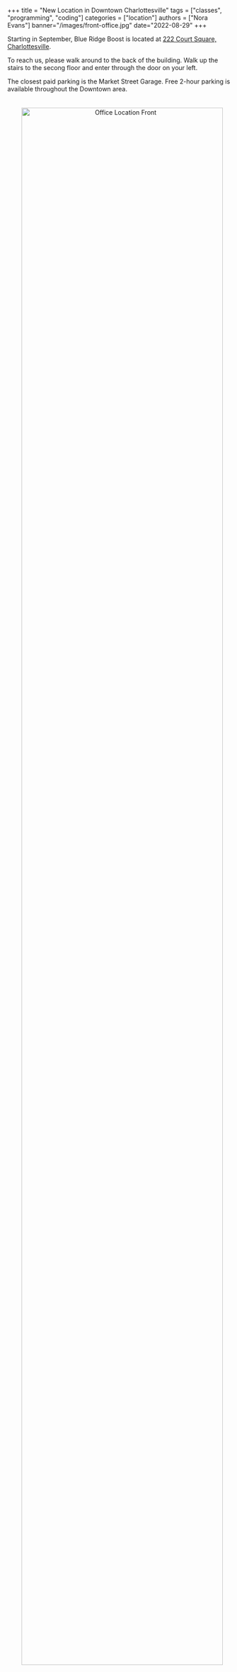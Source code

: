 +++
title = "New Location in Downtown Charlottesville"
tags = ["classes", "programming", "coding"]
categories = ["location"]
authors = ["Nora Evans"]
banner="/images/front-office.jpg"
date="2022-08-29"
+++

Starting in September, Blue Ridge Boost is located at <a href="https://www.google.com/maps/place/222+Court+Square,+Charlottesville,+VA+22902/@38.0310664,-78.4791609,17z/data=!3m1!4b1!4m5!3m4!1s0x89b38627a3559ba7:0x8f9b07d311b4dd9b!8m2!3d38.0310622!4d-78.4769669">222 Court Square, Charlottesville</a>.

To reach us, please walk around to the back of the building. Walk up the stairs to the secong floor and enter through the door on your left.

The closest paid parking is the Market Street Garage. Free 2-hour parking is available throughout the Downtown area.

<div class="container">
<div class="row">

<div class="col-sm-4 left">
<center><a href="/images/front-office-arrow.jpg"><img src="/images/front-office-arrow.jpg" width="95%" alt="Office Location Front" style="padding:20px;"></a></center>
</div>

<div class="col-sm-4 left">
<center><a href="/images/entrance-arrow.jpg"><img src="/images/entrance-arrow.jpg" width="95%" alt="Office Location Entrace" style="padding:20px;"></a></center>
</div>


</div>
</div>




